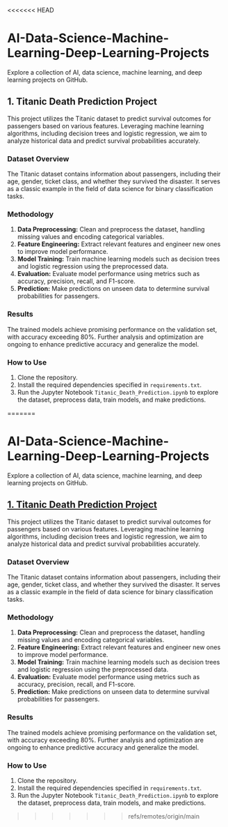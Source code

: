<<<<<<< HEAD
# AI-Data-Science-Machine-Learning-Deep-Learning-Projects
Explore a collection of AI, data science, machine learning, and deep learning projects on GitHub.
## 1. Titanic Death Prediction Project

This project utilizes the Titanic dataset to predict survival outcomes for passengers based on various features. Leveraging machine learning algorithms, including decision trees and logistic regression, we aim to analyze historical data and predict survival probabilities accurately.

### Dataset Overview
The Titanic dataset contains information about passengers, including their age, gender, ticket class, and whether they survived the disaster. It serves as a classic example in the field of data science for binary classification tasks.

### Methodology
1. **Data Preprocessing:** Clean and preprocess the dataset, handling missing values and encoding categorical variables.
2. **Feature Engineering:** Extract relevant features and engineer new ones to improve model performance.
3. **Model Training:** Train machine learning models such as decision trees and logistic regression using the preprocessed data.
4. **Evaluation:** Evaluate model performance using metrics such as accuracy, precision, recall, and F1-score.
5. **Prediction:** Make predictions on unseen data to determine survival probabilities for passengers.

### Results
The trained models achieve promising performance on the validation set, with accuracy exceeding 80%. Further analysis and optimization are ongoing to enhance predictive accuracy and generalize the model.

### How to Use
1. Clone the repository.
2. Install the required dependencies specified in `requirements.txt`.
3. Run the Jupyter Notebook `Titanic_Death_Prediction.ipynb` to explore the dataset, preprocess data, train models, and make predictions.


=======
# AI-Data-Science-Machine-Learning-Deep-Learning-Projects
Explore a collection of AI, data science, machine learning, and deep learning projects on GitHub.
<h2><a href="https://github.com/talhasiddique7/AI-Data-Science-Machine-Learning-Deep-Learning-Projects/tree/main/Titanic%20Death%20prediction%20(Binary%20Classification)"> 1. Titanic Death Prediction Project</a></h2>

This project utilizes the Titanic dataset to predict survival outcomes for passengers based on various features. Leveraging machine learning algorithms, including decision trees and logistic regression, we aim to analyze historical data and predict survival probabilities accurately.

### Dataset Overview
The Titanic dataset contains information about passengers, including their age, gender, ticket class, and whether they survived the disaster. It serves as a classic example in the field of data science for binary classification tasks.

### Methodology
1. **Data Preprocessing:** Clean and preprocess the dataset, handling missing values and encoding categorical variables.
2. **Feature Engineering:** Extract relevant features and engineer new ones to improve model performance.
3. **Model Training:** Train machine learning models such as decision trees and logistic regression using the preprocessed data.
4. **Evaluation:** Evaluate model performance using metrics such as accuracy, precision, recall, and F1-score.
5. **Prediction:** Make predictions on unseen data to determine survival probabilities for passengers.

### Results
The trained models achieve promising performance on the validation set, with accuracy exceeding 80%. Further analysis and optimization are ongoing to enhance predictive accuracy and generalize the model.

### How to Use
1. Clone the repository.
2. Install the required dependencies specified in `requirements.txt`.
3. Run the Jupyter Notebook `Titanic_Death_Prediction.ipynb` to explore the dataset, preprocess data, train models, and make predictions.


>>>>>>> refs/remotes/origin/main

